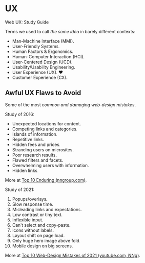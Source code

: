 # UX

Web UX: Study Guide
<!-- https://www.nngroup.com/articles/web-ux-study-guide/ -->
<!-- https://www.nngroup.com/articles/ux-basics-study-guide/ -->

Terms we used to call *the same idea* in barely different contexts:

- Man-Machine Interface (MMI).
- User-Friendly Systems.
- Human Factors & Ergonomics.
- Human-Computer Interaction (HCI).
- User-Centered Design (UCD).
- Usability/Usability Engineering.
- User Experience (UX). ❤
- Customer Experience (CX).

<!-- 
Emotional Design
Product Design.
 -->

<!-- https://cloudsonmars.com/10-nielsens-usability-heuristics-for-ux-design/ -->

## Awful UX Flaws to Avoid

Some of the most *common and damaging web-design mistakes*.

Study of 2016:

- Unexpected locations for content.
- Competing links and categories.
- Islands of information.
- Repetitive links.
- Hidden fees and prices.
- Stranding users on microsites.
- Poor research results.
- Flawed filters and facets.
- Overwhelming users with information.
- Hidden links.

More at [Top 10 Enduring (nngroup.com)](https://www.nngroup.com/articles/top-10-enduring/).

Study of 2021:

1. Popups/overlays.
1. Slow response time.
1. Misleading links and expectations.
1. Low contrast or tiny text.
1. Inflexible input.
1. Can't select and copy-paste.
1. Icons without labels.
1. Layout shift on page load.
1. Only huge hero image above fold.
1. Mobile design on big screens.

More at [Top 10 Web-Design Mistakes of 2021 (youtube.com, NNg)](https://www.youtube.com/watch?v=VGxze7xMYJs&ab_channel=NNgroup).

<!-- https://www.nngroup.com/videos/top-10-web-design-mistakes/ -->
<!-- https://www.nngroup.com/news/item/top-10-ux-articles-of-2022/ -->

<!-- https://www.nngroup.com/articles/ux-quiz/ux-quiz-2021/ -->
<!-- https://www.nngroup.com/articles/ux-quiz/ -->

<!-- https://www.smashingmagazine.com/2023/01/usability-2023/ -->
<!-- https://www.nngroup.com/articles/usability-testing-101/ -->
<!-- https://www.nngroup.com/articles/usability-101-introduction-to-usability/ -->

<!-- https://www.nngroup.com/articles/error-messages-scoring-rubric/ -->

<!-- https://www.nngroup.com/articles/better-diary-studies/ -->

<!-- https://www.nngroup.com/articles/castle-framework/ -->

<!-- ux names (vocabulary inflation) -->
<!-- https://www.youtube.com/watch?v=iGAWbtSxFww&ab_channel=NNgroup -->

<!-- TODO remove this file, create specific files per each topic -->

